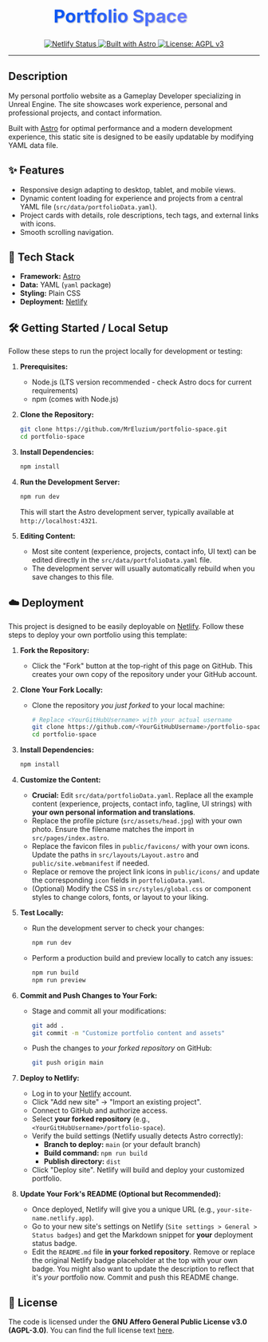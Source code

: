 <svg width="450" height="60" viewBox="0 0 450 60" xmlns="http://www.w3.org/2000/svg">
  <defs>
    <linearGradient id="titleGradient" x1="0%" y1="0%" x2="100%" y2="0%">
      <stop offset="0%" style="stop-color:#0554F2;stop-opacity:1" />
      <stop offset="100%" style="stop-color:#6C7BFF;stop-opacity:1" />
    </linearGradient>
    <filter id="shadow" x="-5%" y="-5%" width="110%" height="110%">
      <feDropShadow dx="1" dy="1" stdDeviation="1" flood-color="#000000" flood-opacity="0.3"/>
    </filter>
  </defs>
  <text 
    x="50%" 
    y="40" 
    fill="url(#titleGradient)" 
    font-family="-apple-system, BlinkMacSystemFont, 'Segoe UI', Roboto, Oxygen, Ubuntu, Cantarell, 'Open Sans', 'Helvetica Neue', sans-serif" 
    font-size="36" 
    font-weight="bold" 
    text-anchor="middle"
    filter="url(#shadow)">
    Portfolio Space
  </text>
</svg>

<!-- Badges -->
<p align="center">
  <!-- Replace YOUR_NETLIFY_SITE_ID and YOUR_NETLIFY_SITE_NAME -->
  <a href="https://app.netlify.com/sites/YOUR_NETLIFY_SITE_NAME/deploys">
    <img src="https://api.netlify.com/api/v1/badges/YOUR_NETLIFY_SITE_ID/deploy-status" alt="Netlify Status" />
  </a>
  <a href="https://astro.build">
    <img src="https://img.shields.io/badge/Built_with-Astro-5A67D8.svg?style=flat-square&logo=astro" alt="Built with Astro">
  </a>
  <a href="https://www.gnu.org/licenses/agpl-3.0">
    <img src="https://img.shields.io/badge/License-AGPL_v3-blue.svg?style=flat-square" alt="License: AGPL v3">
  </a>
</p>

---

## Description

My personal portfolio website as a Gameplay Developer specializing in Unreal Engine. The site showcases work experience, personal and professional projects, and contact information.

Built with [Astro](https://astro.build/) for optimal performance and a modern development experience, this static site is designed to be easily updatable by modifying YAML data file.

## ✨ Features

*   Responsive design adapting to desktop, tablet, and mobile views.
*   Dynamic content loading for experience and projects from a central YAML file (`src/data/portfolioData.yaml`).
*   Project cards with details, role descriptions, tech tags, and external links with icons.
*   Smooth scrolling navigation.

## 🚀 Tech Stack

*   **Framework:** [Astro](https://astro.build/)
*   **Data:** YAML (`yaml` package)
*   **Styling:** Plain CSS
*   **Deployment:** [Netlify](https://www.netlify.com/)

## 🛠️ Getting Started / Local Setup

Follow these steps to run the project locally for development or testing:

1.  **Prerequisites:**
    *   Node.js (LTS version recommended - check Astro docs for current requirements)
    *   npm (comes with Node.js)

2.  **Clone the Repository:**
    ```bash
    git clone https://github.com/MrEluzium/portfolio-space.git 
    cd portfolio-space
    ```

3.  **Install Dependencies:**
    ```bash
    npm install
    ```

4.  **Run the Development Server:**
    ```bash
    npm run dev
    ```
    This will start the Astro development server, typically available at `http://localhost:4321`.

5.  **Editing Content:**
    *   Most site content (experience, projects, contact info, UI text) can be edited directly in the `src/data/portfolioData.yaml` file.
    *   The development server will usually automatically rebuild when you save changes to this file.

## ☁️ Deployment

This project is designed to be easily deployable on [Netlify](https://www.netlify.com/). Follow these steps to deploy your own portfolio using this template:

1.  **Fork the Repository:**
    *   Click the "Fork" button at the top-right of this page on GitHub. This creates your own copy of the repository under your GitHub account.

2.  **Clone Your Fork Locally:**
    *   Clone the repository *you just forked* to your local machine:
        ```bash
        # Replace <YourGitHubUsername> with your actual username
        git clone https://github.com/<YourGitHubUsername>/portfolio-space.git
        cd portfolio-space 
        ```

3.  **Install Dependencies:**
    ```bash
    npm install
    ```

4.  **Customize the Content:**
    *   **Crucial:** Edit `src/data/portfolioData.yaml`. Replace all the example content (experience, projects, contact info, tagline, UI strings) with **your own personal information and translations**.
    *   Replace the profile picture (`src/assets/head.jpg`) with your own photo. Ensure the filename matches the import in `src/pages/index.astro`.
    *   Replace the favicon files in `public/favicons/` with your own icons. Update the paths in `src/layouts/Layout.astro` and `public/site.webmanifest` if needed.
    *   Replace or remove the project link icons in `public/icons/` and update the corresponding `icon` fields in `portfolioData.yaml`.
    *   (Optional) Modify the CSS in `src/styles/global.css` or component styles to change colors, fonts, or layout to your liking.

5.  **Test Locally:**
    *   Run the development server to check your changes:
        ```bash
        npm run dev
        ```
    *   Perform a production build and preview locally to catch any issues:
        ```bash
        npm run build
        npm run preview
        ```

6.  **Commit and Push Changes to Your Fork:**
    *   Stage and commit all your modifications:
        ```bash
        git add .
        git commit -m "Customize portfolio content and assets"
        ```
    *   Push the changes to *your forked repository* on GitHub:
        ```bash
        git push origin main 
        ```

7.  **Deploy to Netlify:**
    *   Log in to your [Netlify](https://www.netlify.com/) account.
    *   Click "Add new site" -> "Import an existing project".
    *   Connect to GitHub and authorize access.
    *   Select **your forked repository** (e.g., `<YourGitHubUsername>/portfolio-space`).
    *   Verify the build settings (Netlify usually detects Astro correctly):
        *   **Branch to deploy:** `main` (or your default branch)
        *   **Build command:** `npm run build`
        *   **Publish directory:** `dist`
    *   Click "Deploy site". Netlify will build and deploy your customized portfolio.

8.  **Update Your Fork's README (Optional but Recommended):**
    *   Once deployed, Netlify will give you a unique URL (e.g., `your-site-name.netlify.app`).
    *   Go to your new site's settings on Netlify (`Site settings > General > Status badges`) and get the Markdown snippet for **your** deployment status badge.
    *   Edit the `README.md` file **in your forked repository**. Remove or replace the original Netlify badge placeholder at the top with your own badge. You might also want to update the description to reflect that it's *your* portfolio now. Commit and push this README change.

## 📄 License

The code is licensed under the **GNU Affero General Public License v3.0 (AGPL-3.0)**. You can find the full license text [here](https://www.gnu.org/licenses/agpl-3.0.html).